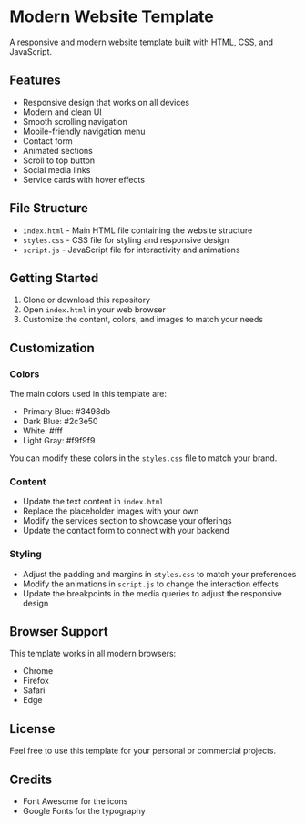 # Modern Website Template

A responsive and modern website template built with HTML, CSS, and JavaScript.

## Features

- Responsive design that works on all devices
- Modern and clean UI
- Smooth scrolling navigation
- Mobile-friendly navigation menu
- Contact form
- Animated sections
- Scroll to top button
- Social media links
- Service cards with hover effects

## File Structure

- `index.html` - Main HTML file containing the website structure
- `styles.css` - CSS file for styling and responsive design
- `script.js` - JavaScript file for interactivity and animations

## Getting Started

1. Clone or download this repository
2. Open `index.html` in your web browser
3. Customize the content, colors, and images to match your needs

## Customization

### Colors
The main colors used in this template are:
- Primary Blue: #3498db
- Dark Blue: #2c3e50
- White: #fff
- Light Gray: #f9f9f9

You can modify these colors in the `styles.css` file to match your brand.

### Content
- Update the text content in `index.html`
- Replace the placeholder images with your own
- Modify the services section to showcase your offerings
- Update the contact form to connect with your backend

### Styling
- Adjust the padding and margins in `styles.css` to match your preferences
- Modify the animations in `script.js` to change the interaction effects
- Update the breakpoints in the media queries to adjust the responsive design

## Browser Support

This template works in all modern browsers:
- Chrome
- Firefox
- Safari
- Edge

## License

Feel free to use this template for your personal or commercial projects.

## Credits

- Font Awesome for the icons
- Google Fonts for the typography 